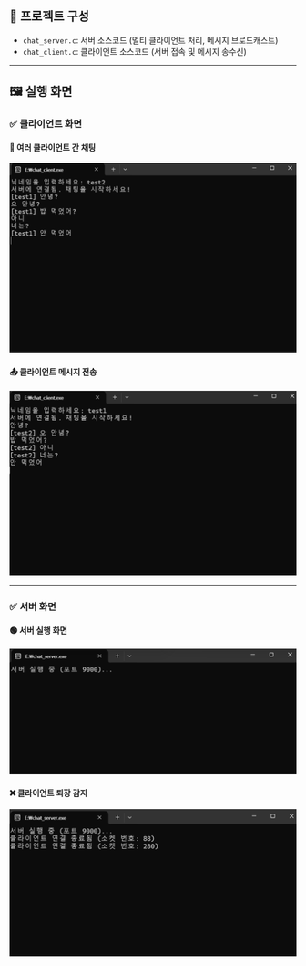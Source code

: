 ## 📂 프로젝트 구성

- `chat_server.c`: 서버 소스코드 (멀티 클라이언트 처리, 메시지 브로드캐스트)
- `chat_client.c`: 클라이언트 소스코드 (서버 접속 및 메시지 송수신)

---

## 🖼️ 실행 화면

### ✅ 클라이언트 화면

#### 💬 여러 클라이언트 간 채팅
<img src="./images/client_chat.png" width="600"/>

#### 📤 클라이언트 메시지 전송
<img src="./images/client_send.png" width="600"/>

---

### ✅ 서버 화면

#### 🟢 서버 실행 화면
<img src="./images/server_start.png" width="600"/>

#### ❌ 클라이언트 퇴장 감지
<img src="./images/server_exit.png" width="600"/>
